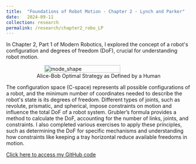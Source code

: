 ```yaml
---
title:  "Foundations of Robot Motion - Chapter 2 - Lynch and Parker"
date:   2024-09-11
collection: research
permalink: /research/chapter2_robo_LP
---
```

In Chapter 2, Part 1  of Modern Robotics, I explored the concept of a robot's configuration and degrees of freedom (DoF), crucial for understanding robot motion. 

<figure style="display: flex; flex-direction: column; align-items: center;">
  <img src="{{ "/assets/img/learning/coppelia_sim.png"  | absolute_url }}" alt="mode_shape" class="post-pic" style="width: 70%;"/>
  <figcaption style="text-align: center;">Alice-Bob Optimal Strategy as Defined by a Human</figcaption>
</figure>

The configuration space (C-space) represents all possible configurations of a robot, and the minimum number of coordinates needed to describe the robot's state is its degrees of freedom. Different types of joints, such as revolute, prismatic, and spherical, impose constraints on motion and influence the total DoF of a robot system. Grubler’s formula provides a method to calculate the DoF, accounting for the number of links, joints, and constraints. I also completed various exercises to apply these principles, such as determining the DoF for specific mechanisms and understanding how constraints like keeping a tray horizontal reduce available freedoms in motion.

[Click here to access my GitHub code](https://github.com/YaroKazakov/RL-phd/blob/main/robotics_book/Chapter%202%20-%20C-space%20-%20Notes%20and%20Exercises.pdf)
